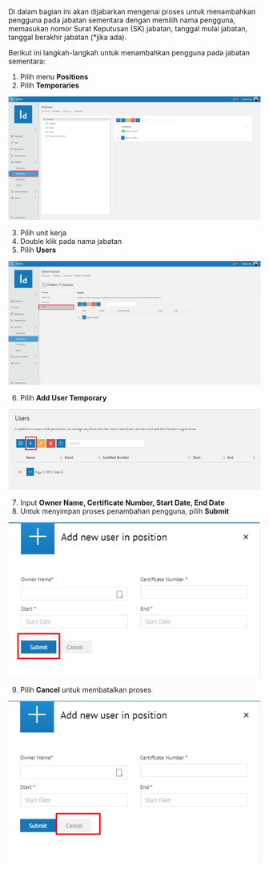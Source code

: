 Di dalam bagian ini akan dijabarkan mengenai proses untuk menambahkan pengguna pada jabatan sementara dengan memilih nama 
pengguna, memasukan nomor Surat Keputusan (SK) jabatan, tanggal mulai jabatan, tanggal berakhir jabatan (\*jika ada).

Berikut ini langkah-langkah untuk menambahkan pengguna pada jabatan sementara:

1. Pilih menu **Positions**
2. Pilih **Temporaries**

![Gambar](_static/Gambar5.2.6.1_1.png/?sanitize=true)

3. Pilih unit kerja
4. Double klik pada nama jabatan
5. Pilih **Users**

![Gambar](_static/Gambar5.2.6.1_2.png/?sanitize=true)

6. Pilih **Add User Temporary**

![Gambar](_static/Gambar5.2.6.1_3.png/?sanitize=true)

7. Input **Owner Name, Certificate Number, Start Date, End Date**
8. Untuk menyimpan proses penambahan pengguna, pilih **Submit**

![Gambar](_static/Gambar5.2.6.1_4.png/?sanitize=true)

9. Pilih **Cancel** untuk membatalkan proses

![Gambar](_static/Gambar5.2.6.1_5.png/?sanitize=true)
